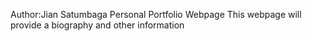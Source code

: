 Author:Jian Satumbaga
Personal Portfolio Webpage
This webpage will provide a biography and other information